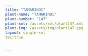 ```yaml
---
title: "TAMARINDI"
plant-name: "TAMARINDI"
plant-number: "147"
plant-xml: /assets/xml/plant147.xml
plant-img: /assets/img/plant147.jpg
layout: single-xml
toc:true


---
```

